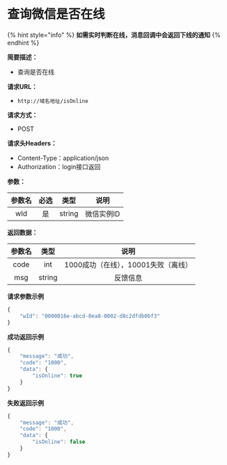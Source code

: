 # 查询微信是否在线

{% hint style="info" %}
**如需实时判断在线，消息回调中会返回下线的通知**
{% endhint %}

**简要描述：**

* 查询是否在线

**请求URL：**

* `http://域名地址/isOnline`

**请求方式：**

* POST 

**请求头Headers：**

* Content-Type：application/json
* Authorization：login接口返回

**参数：**

| 参数名 | 必选 | 类型 | 说明 |
| :---: | :---: | :---: | :---: |
| wId | 是 | string | 微信实例ID |

**返回数据：**

| 参数名 | 类型 | 说明 |
| :---: | :---: | :---: |
| code | int | 1000成功（在线），10001失败（离线） |
| msg | string | 反馈信息 |

**请求参数示例**

```javascript
{
    "wId": "0000016e-abcd-0ea8-0002-d8c2dfdb0bf3"
}
```

**成功返回示例**

```javascript
{
    "message": "成功",
    "code": "1000",
    "data": {
        "isOnline": true
    }
}
```

**失败返回示例**

```javascript
{
    "message": "成功",
    "code": "1000",
    "data": {
        "isOnline": false
    }
}
```

